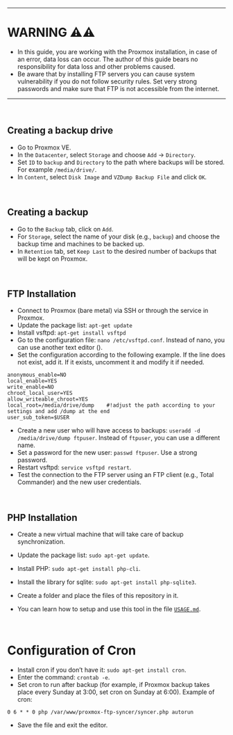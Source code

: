 
--- 

# WARNING ⚠️⚠️
- In this guide, you are working with the Proxmox installation, in case of an error, data loss can occur. The author of this guide bears no responsibility for data loss and other problems caused.
- Be aware that by installing FTP servers you can cause system vulnerability if you do not follow security rules. Set very strong passwords and make sure that FTP is not accessible from the internet.

--- 

<br>

## Creating a backup drive
- Go to Proxmox VE.
- In the `Datacenter`, select `Storage` and choose `Add` -> `Directory`.
- Set `ID` to `backup` and `Directory` to the path where backups will be stored. For example `/media/drive/`.
- In `Content`, select `Disk Image` and `VZDump Backup File` and click `OK`.


<br>

## Creating a backup
- Go to the `Backup` tab, click on `Add`.
- For `Storage`, select the name of your disk (e.g., `backup`) and choose the backup time and machines to be backed up.
- In `Retention` tab, set `Keep Last` to the desired number of backups that will be kept on Proxmox.

<br>

## FTP Installation
- Connect to Proxmox (bare metal) via SSH or through the service in Proxmox.
- Update the package list: `apt-get update`
- Install vsftpd: `apt-get install vsftpd`
- Go to the configuration file: `nano /etc/vsftpd.conf`. Instead of nano, you can use another text editor ().
- Set the configuration according to the following example. If the line does not exist, add it. If it exists, uncomment it and modify it if needed.

```
anonymous_enable=NO
local_enable=YES
write_enable=NO
chroot_local_user=YES
allow_writeable_chroot=YES
local_root=/media/drive/dump    #!adjust the path according to your settings and add /dump at the end
user_sub_token=$USER
```

- Create a new user who will have access to backups: `useradd -d /media/drive/dump ftpuser`. Instead of `ftpuser`, you can use a different name.
- Set a password for the new user: `passwd ftpuser`. Use a strong password.
- Restart vsftpd: `service vsftpd restart`.
- Test the connection to the FTP server using an FTP client (e.g., Total Commander) and the new user credentials.

<br>

## PHP Installation
- Create a new virtual machine that will take care of backup synchronization.
- Update the package list: `sudo apt-get update`.
- Install PHP: `sudo apt-get install php-cli`.
- Install the library for sqlite: `sudo apt-get install php-sqlite3`.

- Create a folder and place the files of this repository in it.
- You can learn how to setup and use this tool in the file [`USAGE.md`](USAGE.md).

<br>

# Configuration of Cron

- Install cron if you don’t have it: `sudo apt-get install cron`.
- Enter the command: `crontab -e`.
- Set cron to run after backup (for example, if Proxmox backup takes place every Sunday at 3:00, set cron on Sunday at 6:00). Example of cron:
```
0 6 * * 0 php /var/www/proxmox-ftp-syncer/syncer.php autorun
```
- Save the file and exit the editor.